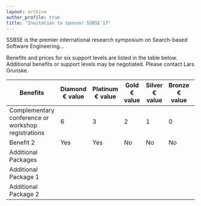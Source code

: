 ```yaml
---
layout: archive
author_profile: true
title: "Invitation to sponsor SSBSE'17"
---
```


<link rel="stylesheet" href="../css/sponsors.css">

SSBSE is the premier international research symposium on Search-based Software Engineering...

Benefits and prices for six support levels are listed in the table below. Additional benefits or support levels may be negotiated. Please contact Lars Grunske.

<table id="sponsors-table">
   <thead>
      <tr>
         <th class="sponsors-table-header sponsors-table-header-benefits">Benefits</th>
         <th class="sponsors-table-header sponsors-table-header-diamond">Diamond <br /> &#8364; value</th>
         <th class="sponsors-table-header sponsors-table-header-platinum">Platinum <br /> &#8364; value</th>
         <th class="sponsors-table-header sponsors-table-header-gold">Gold <br /> &#8364; value</th>
         <th class="sponsors-table-header sponsors-table-header-silver">Silver <br /> &#8364; value</th>
         <th class="sponsors-table-header sponsors-table-header-bronze">Bronze <br /> &#8364; value</th>
         <th class="sponsors-table-header sponsors-table-header-copper">Copper <br /> &#8364; value</th>
      </tr>
   </thead>
   <tbody>
      <tr>
         <td>Complementary conference or workshop registrations</td>
         <td class="content-cell included-cell">6</td>
         <td class="content-cell included-cell">3</td>
         <td class="content-cell included-cell">2</td>
         <td class="content-cell included-cell">1</td>
         <td class="content-cell">0</td>
         <td class="content-cell">0</td>
      </tr>
      <tr>
         <td>Benefit 2</td>
         <td class="content-cell included-cell">Yes</td>
         <td class="content-cell included-cell">Yes</td>
         <td class="content-cell">No</td>
         <td class="content-cell">No</td>
         <td class="content-cell">No</td>
         <td class="content-cell">No</td>
      </tr>
      <tr>
         <td class="additional-packages-cell no-borders-cell">Additional Packages</td>
         <td class="no-borders-cell"> </td>
         <td class="no-borders-cell"> </td>
         <td class="no-borders-cell"> </td>
         <td class="no-borders-cell"> </td>
         <td class="no-borders-cell"> </td>
         <td class="no-borders-cell"> </td>
      </tr>
      <tr>
         <td>Additional Package 1</td>
         <td class="content-cell"> </td>
         <td class="content-cell"> </td>
         <td class="content-cell"> </td>
         <td class="content-cell"> </td>
         <td class="content-cell"> </td>
         <td class="content-cell"> </td>
      </tr>
      <tr>
         <td>Additional Package 2</td>
         <td class="content-cell"> </td>
         <td class="content-cell"> </td>
         <td class="content-cell"> </td>
         <td class="content-cell"> </td>
         <td class="content-cell"> </td>
         <td class="content-cell"> </td>
      </tr>
   </tbody>
</table>
